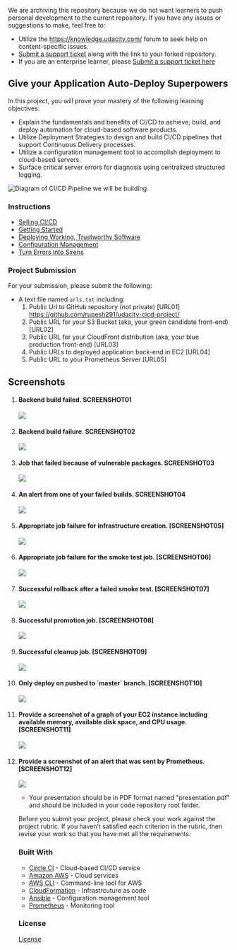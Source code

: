 We are archiving this repository because we do not want learners to push personal development to the current repository. If you have any issues or suggestions to make, feel free to:
- Utilize the https://knowledge.udacity.com/ forum to seek help on content-specific issues.
- [Submit a support ticket](https://udacity.zendesk.com/hc/en-us/requests/new) along with the link to your forked repository. 
- If you are an enterprise learner, please [Submit a support ticket here](https://udacityenterprise.zendesk.com/hc/en-us/requests/new?ticket_form_id=360000279131)

## Give your Application Auto-Deploy Superpowers

In this project, you will prove your mastery of the following learning objectives:

- Explain the fundamentals and benefits of CI/CD to achieve, build, and deploy automation for cloud-based software products.
- Utilize Deployment Strategies to design and build CI/CD pipelines that support Continuous Delivery processes.
- Utilize a configuration management tool to accomplish deployment to cloud-based servers.
- Surface critical server errors for diagnosis using centralized structured logging.

![Diagram of CI/CD Pipeline we will be building.](udapeople.png)

### Instructions

* [Selling CI/CD](instructions/0-selling-cicd.md)
* [Getting Started](instructions/1-getting-started.md)
* [Deploying Working, Trustworthy Software](instructions/2-deploying-trustworthy-code.md)
* [Configuration Management](instructions/3-configuration-management.md)
* [Turn Errors into Sirens](instructions/4-turn-errors-into-sirens.md)

### Project Submission

For your submission, please submit the following:

- A text file named `urls.txt` including:
  1. Public Url to GitHub repository (not private) [URL01] https://github.com/rupesh291/udacity-cicd-project/
  1. Public URL for your S3 Bucket (aka, your green candidate front-end) [URL02]
  1. Public URL for your CloudFront distribution (aka, your blue production front-end) [URL03]
  1. Public URLs to deployed application back-end in EC2 [URL04]
  1. Public URL to your Prometheus Server [URL05]

<h2 href="#Screenshots">Screenshots</h2>
<ol>
<li>
  <h4>Backend build failed. SCREENSHOT01 </h4>
  <img src="./ScreenShots/Screenshot01 Bankend build failed 2023-11-26.PNG">
</li>
 <li>
  <h4>Backend build failure. SCREENSHOT02 </h4>
  <img src="./Screenshots/Screenshot02 Test backend failure 2023-11-26 191512.PNG">
</li>
 <li>
  <h4>Job that failed because of vulnerable packages. SCREENSHOT03 </h4>
  <img src="./Screenshots/Screenshot03 Scan backend failure 2023-11-26 191512.PNG">
</li>
 <li>
  <h4>An alert from one of your failed builds. SCREENSHOT04 </h4>
  <img src="./Screenshots/Screenshot04 Email Alert 2023-11-26 191512.PNG">
</li>
 <li>
  <h4>Appropriate job failure for infrastructure creation. [SCREENSHOT05] </h4>
  <img src="./Screenshots/Screenshot05 Ec2 AMI failure 2023-11-26 191512.PNG">
</li>
 <li>
  <h4>Appropriate job failure for the smoke test job. [SCREENSHOT06] </h4>
  <img src="./Screenshots/Screenshot07 Smok test failure.PNG">
</li>
 <li>
  <h4>Successful rollback after a failed smoke test. [SCREENSHOT07] </h4>
  <img src="./Screenshots/Screenshot08 Rollback on failure.PNG">
</li>
 <li>
  <h4>Successful promotion job. [SCREENSHOT08] </h4>
  <img src="./Screenshots/Screenshot04 Email Alert 2023-11-26 191512.PNG">
</li>
 <li>
  <h4>Successful cleanup job. [SCREENSHOT09] </h4>
  <img src="./Screenshots/Screenshot04 Email Alert 2023-11-26 191512.PNG">
</li>
 <li>
  <h4>Only deploy on pushed to `master` branch. [SCREENSHOT10] </h4>
  <img src="./Screenshots/Screenshot04 Email Alert 2023-11-26 191512.PNG">
</li>
 <li>
  <h4>Provide a screenshot of a graph of your EC2 instance including available memory, available disk space, and CPU usage. [SCREENSHOT11] </h4>
  <img src="./Screenshots/Screenshot04 Email Alert 2023-11-26 191512.PNG">
</li>
 <li>
  <h4>Provide a screenshot of an alert that was sent by Prometheus. [SCREENSHOT12] </h4>
  <img src="./Screenshots/Screenshot04 Email Alert 2023-11-26 191512.PNG">
</li>
  
- Your presentation should be in PDF format named "presentation.pdf" and should be included in your code repository root folder. 

Before you submit your project, please check your work against the project rubric. If you haven’t satisfied each criterion in the rubric, then revise your work so that you have met all the requirements. 

### Built With

- [Circle CI](www.circleci.com) - Cloud-based CI/CD service
- [Amazon AWS](https://aws.amazon.com/) - Cloud services
- [AWS CLI](https://aws.amazon.com/cli/) - Command-line tool for AWS
- [CloudFormation](https://aws.amazon.com/cloudformation/) - Infrastrcuture as code
- [Ansible](https://www.ansible.com/) - Configuration management tool
- [Prometheus](https://prometheus.io/) - Monitoring tool

### License

[License](LICENSE.md)
